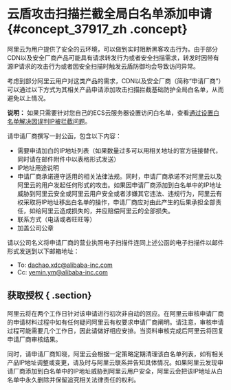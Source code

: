 # 云盾攻击扫描拦截全局白名单添加申请 {#concept_37917_zh .concept}

阿里云为用户提供了安全的云环境，可以做到实时阻断黑客攻击行为。由于部分CDN以及安全厂商产品可能具有请求转发行为或者安全扫描需求，转发时因带有源IP请求的攻击行为或者因安全扫描时触发云盾防御均会导致访问异常。

考虑到部分阿里云用户对这类产品的需求，CDN以及安全厂商（简称“申请厂商”）可以通过以下方式为其相关产品申请添加攻击扫描拦截基础防护全局白名单，从而避免以上情况。

**说明：** 如果只需要针对您自己的ECS云服务器设置访问白名单，查看[通过设置白名单解决因误判IP被拦截问题](intl.zh-CN/DDoS基础防护服务/用户指南/通过设置白名单解决因误判IP被拦截问题.md#)。

请申请厂商撰写一封公函，包含以下内容：

-   需要申请加白的IP地址列表（如果数量过多可以用相关地址的官方链接替代，同时请在邮件附件中以表格形式发送）
-   IP地址用途说明
-   申请厂商承诺遵守适用的相关法律法规。同时，申请厂商承诺不对阿里云以及阿里云的用户发起任何形式的攻击。如果因申请厂商添加到白名单中的IP地址威胁到阿里云安全或阿里云用户安全或者涉嫌其它违法、违规行为，阿里云有权采取将IP地址移出白名单的操作，申请厂商应对由此产生的后果承担全部责任，如给阿里云造成损失的，并应赔偿阿里云的全部损失。
-   联系方式（电话或者旺旺等）
-   加盖公司公章

请以公司名义将申请厂商的营业执照电子扫描件连同上述公函的电子扫描件以邮件形式发送到以下邮箱地址：

-   To: dachao.xdc@alibaba-inc.com
-   Cc: yemin.ym@alibaba-inc.com

## 获取授权 { .section}

阿里云将在两个工作日针对该申请进行初次非自动的回应。在阿里云审核申请厂商的申请材料过程中如有任何疑问阿里云有权要求申请厂商阐明。请注意，审核申请过程可能需要几个工作日，因此请做好相应安排。当资料审核完成后阿里云将回复申请厂商审核结果。

同时，请申请厂商知晓，阿里云会根据一定策略定期清理该白名单列表，如有相关产品IP地址调整或变更，请及时与阿里云联系并告知具体情况。如果阿里云发现申请厂商添加到白名单中的IP地址威胁到阿里云用户安全，阿里云会把该IP地址从白名单中永久删除并保留追究相关法律责任的权利。

